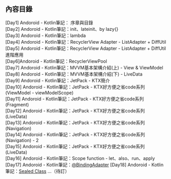 ## 內容目錄
[Day1] Andoroid - Kotlin筆記： 序章與目錄  
[Day2] Andoroid - Kotlin筆記：init、lateinit、by lazy{}  
[Day3] Andoroid - Kotlin筆記：lambda  
[Day4] Andoroid - Kotlin筆記：RecyclerView Adapter - ListAdapter + DiffUtil  
[Day5] Andoroid - Kotlin筆記：RecyclerView Adapter - ListAdapter + DiffUtil 進階應用   
[Day6]Andoroid - Kotlin筆記：RecyclerViewPool  
[Day7] Andoroid - Kotlin筆記：MVVM基本架構介紹(上) - View & ViewModel  
[Day8] Andoroid - Kotlin筆記：MVVM基本架構介紹(下) - LiveData  
[Day9] Andoroid - Kotlin筆記：JetPack - KTX簡介  
[Day10] Andoroid - Kotlin筆記：JetPack - KTX好方便之省code系列 (ViewModel - viewModelScope)  
[Day11] Andoroid - Kotlin筆記：JetPack - KTX好方便之省code系列 (Fragment)  
[Day12] Andoroid - Kotlin筆記：JetPack - KTX好方便之省code系列 (LiveData)  
[Day13] Andoroid - Kotlin筆記：JetPack - KTX好方便之省code系列 (Navigation)  
[Day14] Andoroid - Kotlin筆記：JetPack - KTX好方便之省code系列 (Navigation) - 2  
[Day15] Andoroid - Kotlin筆記：JetPack - KTX好方便之省code系列 (LiveData)  
[Day16] Andoroid - Kotlin筆記：Scope function - let、also、run、apply  
[Day17] Andoroid - Kotlin筆記：[@BindingAdapter](https://classroom.udacity.com/courses/ud9012/lessons/ee5a525f-0ba3-4d25-ba29-1fa1d6c567b8/concepts/de8e9f87-6cd0-4ff4-a20b-da5ffae7279c)
[Day18] Andoroid - Kotlin筆記：[Sealed Class](https://betterprogramming.pub/how-to-use-kotlin-sealed-classes-for-state-management-c1cfb81abc6a)
...（待訂）
  